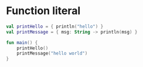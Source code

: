 # Function literal
```kotlin
val printHello = { println("hello") }
val printMessage = { msg: String -> println(msg) }

fun main() {
    printHello()
    printMessage("hello world")
}
```
